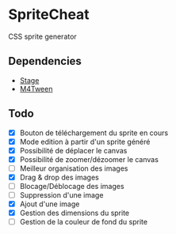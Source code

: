SpriteCheat
====

CSS sprite generator

Dependencies
---
 * [Stage](https://github.com/arno06/Stage)
 * [M4Tween](https://github.com/arno06/M4Tween)


Todo
---
 * [x] Bouton de téléchargement du sprite en cours
 * [x] Mode edition à partir d'un sprite généré
 * [x] Possibilité de déplacer le canvas
 * [x] Possibilité de zoomer/dézoomer le canvas
 * [ ] Meilleur organisation des images
 * [x] Drag & drop des images
 * [ ] Blocage/Déblocage des images
 * [ ] Suppression d'une image
 * [x] Ajout d'une image
 * [x] Gestion des dimensions du sprite
 * [ ] Gestion de la couleur de fond du sprite